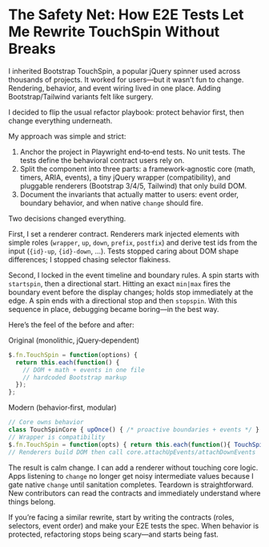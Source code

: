 # The Safety Net: How E2E Tests Let Me Rewrite TouchSpin Without Breaks

I inherited Bootstrap TouchSpin, a popular jQuery spinner used across thousands of projects. It worked for users—but it wasn’t fun to change. Rendering, behavior, and event wiring lived in one place. Adding Bootstrap/Tailwind variants felt like surgery.

I decided to flip the usual refactor playbook: protect behavior first, then change everything underneath.

My approach was simple and strict:
1) Anchor the project in Playwright end‑to‑end tests. No unit tests. The tests define the behavioral contract users rely on.
2) Split the component into three parts: a framework‑agnostic core (math, timers, ARIA, events), a tiny jQuery wrapper (compatibility), and pluggable renderers (Bootstrap 3/4/5, Tailwind) that only build DOM.
3) Document the invariants that actually matter to users: event order, boundary behavior, and when native `change` should fire.

Two decisions changed everything.

First, I set a renderer contract. Renderers mark injected elements with simple roles (`wrapper`, `up`, `down`, `prefix`, `postfix`) and derive test ids from the input (`{id}-up`, `{id}-down`, …). Tests stopped caring about DOM shape differences; I stopped chasing selector flakiness.

Second, I locked in the event timeline and boundary rules. A spin starts with `startspin`, then a directional start. Hitting an exact `min|max` fires the boundary event before the display changes; holds stop immediately at the edge. A spin ends with a directional stop and then `stopspin`. With this sequence in place, debugging became boring—in the best way.

Here’s the feel of the before and after:

Original (monolithic, jQuery‑dependent)
```javascript
$.fn.TouchSpin = function(options) {
  return this.each(function() {
    // DOM + math + events in one file
    // hardcoded Bootstrap markup
  });
};
```

Modern (behavior‑first, modular)
```javascript
// Core owns behavior
class TouchSpinCore { upOnce() { /* proactive boundaries + events */ } }
// Wrapper is compatibility
$.fn.TouchSpin = function(opts) { return this.each(function(){ TouchSpin(this, opts); }); };
// Renderers build DOM then call core.attachUpEvents/attachDownEvents
```

The result is calm change. I can add a renderer without touching core logic. Apps listening to `change` no longer get noisy intermediate values because I gate native `change` until sanitation completes. Teardown is straightforward. New contributors can read the contracts and immediately understand where things belong.

If you’re facing a similar rewrite, start by writing the contracts (roles, selectors, event order) and make your E2E tests the spec. When behavior is protected, refactoring stops being scary—and starts being fast.
